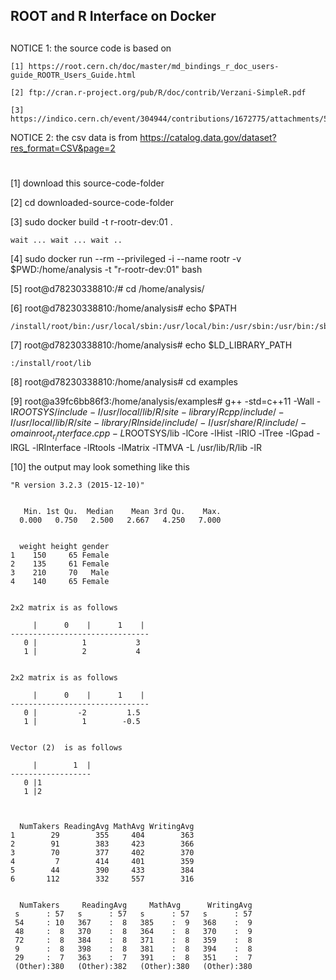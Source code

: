
##
## ROOT and R Interface on Docker
##


NOTICE 1: the source code is based on 

	[1] https://root.cern.ch/doc/master/md_bindings_r_doc_users-guide_ROOTR_Users_Guide.html

	[2] ftp://cran.r-project.org/pub/R/doc/contrib/Verzani-SimpleR.pdf

	[3] https://indico.cern.ch/event/304944/contributions/1672775/attachments/578940/797157/ROOTR_chep2015.pdf

NOTICE 2: the csv data is from https://catalog.data.gov/dataset?res_format=CSV&page=2

#


[1] download this source-code-folder

[2] cd downloaded-source-code-folder

[3] sudo docker build -t r-rootr-dev:01 .

	wait ... wait ... wait ..

[4] sudo docker run --rm --privileged  -i --name rootr -v $PWD:/home/analysis  -t "r-rootr-dev:01"  bash

[5] root@d78230338810:/# cd /home/analysis/

[6] root@d78230338810:/home/analysis# echo $PATH

	/install/root/bin:/usr/local/sbin:/usr/local/bin:/usr/sbin:/usr/bin:/sbin:/bin

[7] root@d78230338810:/home/analysis# echo $LD_LIBRARY_PATH

	:/install/root/lib

[8] root@d78230338810:/home/analysis# cd examples

[9] root@a39fc6bb86f3:/home/analysis/examples# g++ -std=c++11  -Wall -I$ROOTSYS/include -I /usr/local/lib/R/site-library/Rcpp/include/ -I /usr/local/lib/R/site-library/RInside/include/ -I /usr/share/R/include/    -o main root_r_interface.cpp   -L$ROOTSYS/lib -lCore -lHist -lRIO -lTree -lGpad -lRGL -lRInterface -lRtools -lMatrix -lTMVA -L /usr/lib/R/lib -lR

[10] the output may look something like this

	"R version 3.2.3 (2015-12-10)"
	

	   Min. 1st Qu.  Median    Mean 3rd Qu.    Max. 
	  0.000   0.750   2.500   2.667   4.250   7.000 
	 

	  weight height gender
	1    150     65 Female
	2    135     61 Female
	3    210     70   Male
	4    140     65 Female

	
	2x2 matrix is as follows

	     |      0    |      1    |
	-------------------------------
	   0 |          1           3 
	   1 |          2           4 
	
	
	2x2 matrix is as follows
	
	     |      0    |      1    |
	-------------------------------
	   0 |         -2         1.5 
	   1 |          1        -0.5 
	
	
	Vector (2)  is as follows
	
	     |        1  |
	------------------
	   0 |1 
	   1 |2 
	
  
	  	
	  NumTakers ReadingAvg MathAvg WritingAvg
	1        29        355     404        363
	2        91        383     423        366
	3        70        377     402        370
	4         7        414     401        359
	5        44        390     433        384
	6       112        332     557        316


	  NumTakers     ReadingAvg     MathAvg      WritingAvg 
	 s      : 57   s      : 57   s      : 57   s      : 57  
	 54     : 10   367    :  8   385    :  9   368    :  9  
	 48     :  8   370    :  8   364    :  8   370    :  9  
	 72     :  8   384    :  8   371    :  8   359    :  8  
	 9      :  8   398    :  8   381    :  8   394    :  8  
	 29     :  7   363    :  7   391    :  8   351    :  7  
	 (Other):380   (Other):382   (Other):380   (Other):380  
